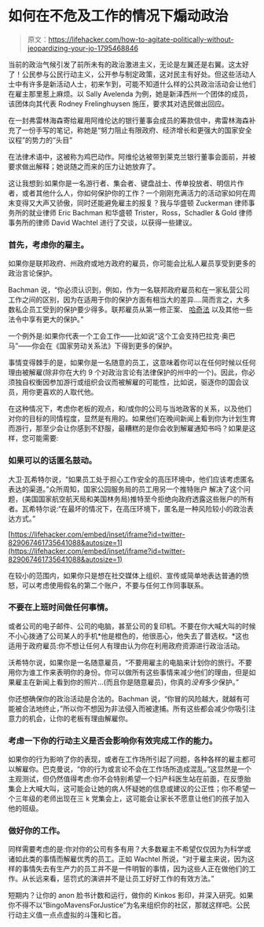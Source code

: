 # 如何在不危及工作的情况下煽动政治

> 原文：<https://lifehacker.com/how-to-agitate-politically-without-jeopardizing-your-jo-1795468846>

当前的政治气候引发了前所未有的政治激进主义，无论是左翼还是右翼。这太好了！公民参与公民行动主义，公开参与制定政策，这对民主有好处。但这些活动人士中有许多是新活动人士，初来乍到，可能不知道什么样的公共政治活动会让他们在雇主那里惹上麻烦。以 Sally Avelenda 为例，她是新泽西州一个团体的成员，该团体向其代表 Rodney Frelinghuysen 施压，要求其对选民做出回应。



在一封弗雷林海森寄给雇用阿维伦达的银行董事会成员的筹款信中，弗雷林海森补充了一份手写的笔记，称她是“努力阻止有限政府、经济增长和更强大的国家安全议程”的势力的“头目”

在法律术语中，这被称为鸡巴动作。阿维伦达被带到莱克兰银行董事会面前，并被要求做出解释；她说随之而来的压力让她放弃了。

这让我想到:如果你是一名游行者、集会者、键盘战士、传单投放者、明信片作者，或者其他什么人，你如何保护你的工作？一个刚刚充满活力的活动家如何在周末变得又大声又骄傲，同时还能避免雇主的报复？我与华盛顿 Zuckerman 律师事务所的就业律师 Eric Bachman 和华盛顿 Trister，Ross，Schadler & Gold 律师事务所的律师 David Wachtel 进行了交谈，以获得一些建议。

### 首先，考虑你的雇主。

如果你是联邦政府、州政府或地方政府的雇员，你可能会比私人雇员享受到更多的政治言论保护。

Bachman 说，“你必须认识到，例如，作为一名联邦政府雇员和在一家私营公司工作之间的区别，因为在适用于你的保护方面有相当大的差异....简而言之，大多数私企员工受到的保护要少得多。联邦雇员从第一修正案、 [哈奇法](https://osc.gov/Pages/HatchAct.aspx) 以及其他一些法令中享有更大的保护。”

一个例外是:如果你代表一个工会工作——比如说“这个工会支持巴拉克·奥巴马”——你会在《国家劳动关系法》下得到更多的保护。

事情变得棘手的是，如果你是一名随意的员工，这意味着你可以在任何时候以任何理由被解雇(除非你在大约 9 个对政治言论有法律保护的州中的一个)。因此，你必须独自权衡因参加游行或组织会议而被解雇的可能性，比如说，驱逐你的国会议员，用你更喜欢的人取代他。

在这种情况下，考虑你老板的观点，和/或你的公司与当地政客的关系，以及他们对你的目标的同情程度，显然是有用的。如果他们在晚间新闻上看到你为计划生育而游行，那至少会让你感到不舒服，最糟糕的是你会收到解雇通知书吗？如果是这样，您可能需要:

### 如果可以的话匿名鼓动。

大卫·瓦希特尔说，“如果员工处于担心工作安全的高压环境中，他们应该考虑匿名表达的渠道。”众所周知，国家公园服务局的员工用另一个推特账户 解决了这个问题，(美国国家航空航天局和美国林务局)推特至今拒绝向政府透露这些账户的所有者。瓦希特尔说:“在最坏的情况下，在高压环境下，匿名是一种风险较小的政治表达方式。”

 [https://lifehacker.com/embed/inset/iframe?id=twitter-829067461735641088&autosize=1](https://lifehacker.com/embed/inset/iframe?id=twitter-829067461735641088&autosize=1) 

在较小的范围内，如果你只是想在社交媒体上组织、宣传或简单地表达普通的愤怒，可以考虑使用假名的第二个账户，不要与任何工作同事联系。

### 不要在上班时间做任何事情。

或者公司的电子邮件、公司的电脑，甚至公司的复印机。不要在你大喊大叫的时候不小心拨通了公司某人的手机*他是橙色的，他很恶心，他失去了普选权。*这也适用于政府雇员:你不想让任何人有理由认为你在利用政府资源进行政治活动。

沃希特尔说，如果你是一名随意雇员，“不要用雇主的电脑来计划你的旅行。不要用你为谁工作来表明你的身份。你可以做所有这些事情来减少他们的理由，但是如果雇主在新闻上看到你的照片...(而且你是随意雇员)，你真的*没有*多少保护。”

你还想确保你的政治活动是合法的。Bachman 说，“你冒的风险越大，就越有可能被合法地终止，”所以你不想因为非法侵入而被逮捕。所有这些都会减少你吸引注意力的机会，让你的老板有理由解雇你。

### 考虑一下你的行动主义是否会影响你有效完成工作的能力。

如果你的行为影响了你的表现，或者在工作场所引起了问题，各种各样的雇主都可以解雇你。巴克曼说，“你的行为或言论不会在工作场所造成混乱。”这显然是一个主观测试，但仍然值得考虑:你不会特别希望一个妇产科医生站在前面，在反堕胎集会上大喊大叫，这可能会让她的病人怀疑她的信息或建议的公正性；你不希望一个三年级的老师出现在三 k 党集会上，这可能会让家长不愿意让他们的孩子加入他的班级。

### 做好你的工作。

同样需要考虑的是:你对你的公司有多有用？大多数雇主不希望仅仅因为为科学或诸如此类的事情而解雇优秀的员工。正如 Wachtel 所说，“对于雇主来说，因为这样的事情失去有生产力的员工并不是一件明智的事情，因为这些人正在做他们的工作。从长远来看，惩罚式的演讲并不是让员工好好工作的有效方法。”

短期内？让你的 anon 脸书计数和运行，做你的 Kinkos 影印，并深入研究。如果你不得不以“BingoMavensForJustice”为名来组织你的社区，那就这样吧。公民行动主义值一点点虚拟的斗篷和匕首。